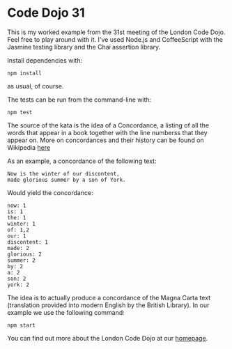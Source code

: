 Code Dojo 31
============
This is my worked example from the 31st meeting of the London Code Dojo. Feel free to play around with it. I've used Node.js and CoffeeScript with the Jasmine testing library and the Chai assertion library.

Install dependencies with:

    npm install

as usual, of course.

The tests can be run from the command-line with:

    npm test

The source of the kata is the idea of a Concordance, a listing of all the words that appear in a book together with the line numberss that they appear on. More on concordances and their history can be found on Wikipedia [here](http://en.wikipedia.org/wiki/Concordance_%28publishing%29)

As an example, a concordance of the following text:

    Now is the winter of our discontent,
    made glorious summer by a son of York.

Would yield the concordance:

    now: 1
    is: 1
    the: 1
    winter: 1
    of: 1,2
    our: 1
    discontent: 1
    made: 2
    glorious: 2
    summer: 2
    by: 2
    a: 2
    son: 2
    york: 2

The idea is to actually produce a concordance of the Magna Carta text (translation provided into modern English by the British Library). In our example we use the following command:

    npm start

You can find out more about the London Code Dojo at our [homepage](http://www.meetup.com/London-Code-Dojo/).
